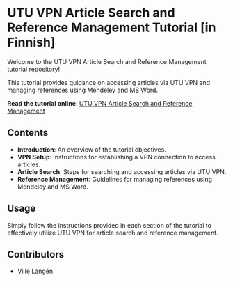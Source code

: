 # UTU VPN Article Search and Reference Management Tutorial [in Finnish]

Welcome to the UTU VPN Article Search and Reference Management tutorial repository!

This tutorial provides guidance on accessing articles via UTU VPN and managing references using Mendeley and MS Word.

**Read the tutorial online**: [UTU VPN Article Search and Reference Management](https://vpn-article-search-and-ref-management.netlify.app/)

## Contents

- **Introduction**: An overview of the tutorial objectives.
- **VPN Setup**: Instructions for establishing a VPN connection to access articles.
- **Article Search**: Steps for searching and accessing articles via UTU VPN.
- **Reference Management**: Guidelines for managing references using Mendeley and MS Word.

## Usage

Simply follow the instructions provided in each section of the tutorial to effectively utilize UTU VPN for article search and reference management.

## Contributors

- Ville Langén
